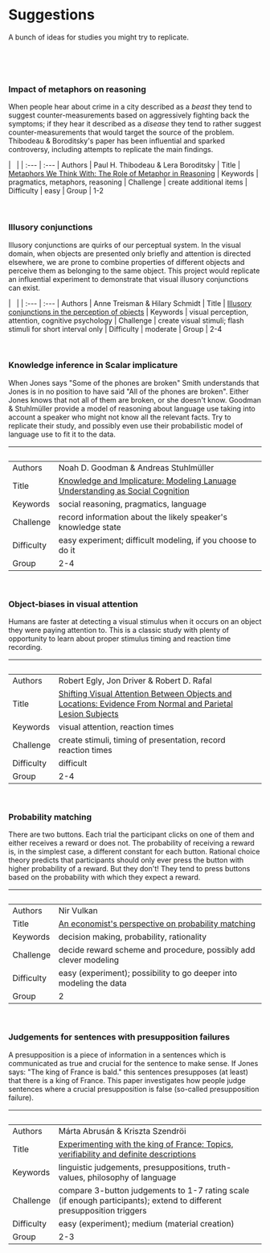 # Suggestions 

A bunch of ideas for studies you might try to replicate. 

&nbsp;

&nbsp;

### Impact of metaphors on reasoning

When people hear about crime in a city described as a *beast* they tend to suggest
counter-measurements based on aggressively fighting back the symptoms; if they hear it
described as a *disease* they tend to rather suggest counter-measurements that would target the
source of the problem. Thibodeau & Boroditsky's paper has been influential and sparked
controversy, including attempts to replicate the main findings. 

| &nbsp;     | 
| :--- | :--- 
| Authors | Paul H. Thibodeau & Lera Boroditsky
| Title | [Metaphors We Think With: The Role of Metaphor in Reasoning](http://journals.plos.org/plosone/article?id=10.1371/journal.pone.0016782)
| Keywords | pragmatics, metaphors, reasoning
| Challenge | create additional items
| Difficulty | easy
| Group | 1-2

&nbsp;


### Illusory conjunctions

Illusory conjunctions are quirks of our perceptual system. In the visual domain, when objects
are presented only briefly and attention is directed elsewhere, we are prone to combine
properties of different objects and perceive them as belonging to the same object. This project
would replicate an influential experiment to demonstrate that visual illusory conjunctions can
exist. 

| &nbsp;     | 
| :--- | :--- 
| Authors | Anne Treisman & Hilary Schmidt
| Title | [Illusory conjunctions in the perception of objects](https://doi.org/10.1016/0010-0285(82)90006-8)
| Keywords | visual perception, attention, cognitive psychology
| Challenge | create visual stimuli; flash stimuli for short interval only
| Difficulty | moderate
| Group | 2-4


&nbsp;



### Knowledge inference in Scalar implicature

When Jones says "Some of the phones are broken" Smith understands that Jones is in no position
to have said "All of the phones are broken". Either Jones knows that not all of them are
broken, or she doesn't know. Goodman & Stuhlmüller provide a model of reasoning about language
use taking into account a speaker who might not know all the relevant facts. Try to replicate
their study, and possibly even use their probabilistic model of language use to fit it to the data.

| &nbsp;     | |
| :--- | :--- |
| Authors | Noah D. Goodman & Andreas Stuhlmüller |
| Title | [Knowledge and Implicature: Modeling Lanuage Understanding as Social Cognition](https://doi.org/10.1111/tops.12007) |
| Keywords | social reasoning, pragmatics, language |
| Challenge | record information about the likely speaker's knowledge state |
| Difficulty | easy experiment; difficult modeling, if you choose to do it |
| Group | 2-4 |

&nbsp;


### Object-biases in visual attention

Humans are faster at detecting a visual stimulus when it occurs on an object they were paying
attention to. This is a classic study with plenty of opportunity to learn about proper stimulus
timing and reaction time recording.

| &nbsp;     | |
| :--- | :--- |
| Authors | Robert Egly, Jon Driver & Robert D. Rafal |
| Title | [Shifting Visual Attention Between Objects and Locations: Evidence From Normal and Parietal Lesion Subjects](http://www.psych.utoronto.ca/users/ferber/teaching/visualattention/readings/Oct13/1994_Egly_etal_JEPG.pdf) |
| Keywords | visual attention, reaction times |
| Challenge | create stimuli, timing of presentation, record reaction times|
| Difficulty | difficult |
| Group | 2-4 |

&nbsp;


### Probability matching

There are two buttons. Each trial the participant clicks on one of them and either receives a
reward or does not. The probability of receiving a reward is, in the simplest case, a different
constant for each button. Rational choice theory predicts that participants should only ever
press the button with higher probability of a reward. But they don't! They tend to press
buttons based on the probability with which they expect a reward.

| &nbsp;     | |
| :--- | :--- |
| Authors | Nir Vulkan |
| Title | [An economist's perspective on probability matching](http://citeseerx.ist.psu.edu/viewdoc/download?doi=10.1.1.37.6947&rep=rep1&type=pdf) |
| Keywords | decision making, probability, rationality |
| Challenge | decide reward scheme and procedure, possibly add clever modeling |
| Difficulty | easy (experiment); possibility to go deeper into modeling the data |
| Group | 2 |

&nbsp;


### Judgements for sentences with presupposition failures

A presupposition is a piece of information in a sentences which is communicated as true and
crucial for the sentence to make sense. If Jones says: "The king of France is bald." this
sentences presupposes (at least) that there is a king of France. This paper investigates how
people judge sentences where a crucial presupposition is false (so-called presupposition failure).


| &nbsp;     | |
| :--- | :--- |
| Authors | Márta Abrusán & Kriszta Szendröi |
| Title | [Experimenting with the king of France: Topics, verifiability and definite descriptions](http://dx.doi.org/10.3765/sp.6.10) |
| Keywords | linguistic judgements, presuppositions, truth-values, philosophy of language |
| Challenge | compare 3-button judgements to 1-7 rating scale (if enough participants); extend to different presupposition triggers |
| Difficulty | easy (experiment); medium (material creation) |
| Group | 2-3 |
